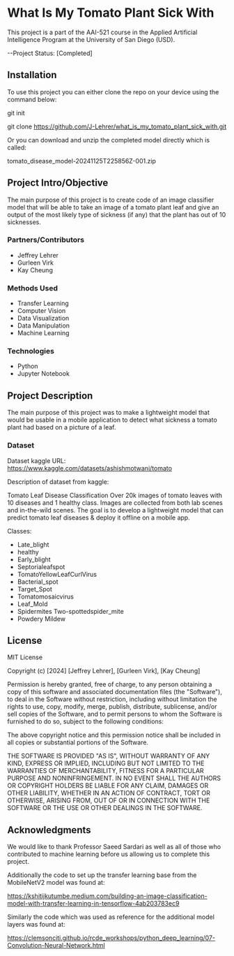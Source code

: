 # What Is My Tomato Plant Sick With

This project is a part of the AAI-521 course in the Applied Artificial Intelligence Program at the University of San Diego (USD).

--Project Status: [Completed]

## Installation

To use this project you can either clone the repo on your device using the command below:

git init

git clone https://github.com/J-Lehrer/what_is_my_tomato_plant_sick_with.git

Or you can download and unzip the completed model directly which is called:

tomato_disease_model-20241125T225856Z-001.zip

## Project Intro/Objective

The main purpose of this project is to create code of an image classifier model that will be able to take an image of a tomato plant leaf and give an output of the most likely type of sickness (if any) that the plant has out of 10 sicknesses. 

### Partners/Contributors

* Jeffrey Lehrer
* Gurleen Virk
* Kay Cheung

### Methods Used

* Transfer Learning
* Computer Vision
* Data Visualization
* Data Manipulation
* Machine Learning

### Technologies

* Python
* Jupyter Notebook

## Project Description

The main purpose of this project was to make a lightweight model that would be usable in a mobile application to detect what sickness a tomato plant had based on a picture of a leaf.

### Dataset

Dataset kaggle URL: https://www.kaggle.com/datasets/ashishmotwani/tomato

Description of dataset from kaggle:

Tomato Leaf Disease Classification
Over 20k images of tomato leaves with 10 diseases and 1 healthy class. Images are collected from both lab scenes and in-the-wild scenes. The goal is to develop a lightweight model that can predict tomato leaf diseases & deploy it offline on a mobile app.

Classes:

 * Late_blight
 * healthy
 * Early_blight
 * Septorialeafspot
 * TomatoYellowLeafCurlVirus
 * Bacterial_spot
 * Target_Spot
 * Tomatomosaicvirus
 * Leaf_Mold
 * Spidermites Two-spottedspider_mite
 * Powdery Mildew

## License

MIT License

Copyright (c) [2024] [Jeffrey Lehrer], [Gurleen Virk], [Kay Cheung]

Permission is hereby granted, free of charge, to any person obtaining a copy
of this software and associated documentation files (the "Software"), to deal
in the Software without restriction, including without limitation the rights
to use, copy, modify, merge, publish, distribute, sublicense, and/or sell
copies of the Software, and to permit persons to whom the Software is
furnished to do so, subject to the following conditions:

The above copyright notice and this permission notice shall be included in all
copies or substantial portions of the Software.

THE SOFTWARE IS PROVIDED "AS IS", WITHOUT WARRANTY OF ANY KIND, EXPRESS OR
IMPLIED, INCLUDING BUT NOT LIMITED TO THE WARRANTIES OF MERCHANTABILITY,
FITNESS FOR A PARTICULAR PURPOSE AND NONINFRINGEMENT. IN NO EVENT SHALL THE
AUTHORS OR COPYRIGHT HOLDERS BE LIABLE FOR ANY CLAIM, DAMAGES OR OTHER
LIABILITY, WHETHER IN AN ACTION OF CONTRACT, TORT OR OTHERWISE, ARISING FROM,
OUT OF OR IN CONNECTION WITH THE SOFTWARE OR THE USE OR OTHER DEALINGS IN THE
SOFTWARE.

## Acknowledgments

We would like to thank Professor Saeed Sardari as well as all of those who contributed to machine learning before us allowing us to complete this project.

Additionally the code to set up the transfer learning base from the MobileNetV2 model was found at:

https://kshitijkutumbe.medium.com/building-an-image-classification-model-with-transfer-learning-in-tensorflow-4ab203783ec9

Similarly the code which was used as reference for the additional model layers was found at:

https://clemsonciti.github.io/rcde_workshops/python_deep_learning/07-Convolution-Neural-Network.html
